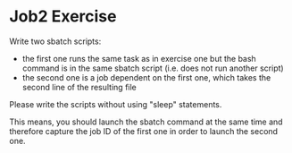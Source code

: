 # Job2 Exercise


Write two sbatch scripts:

- the first one runs the same task as in exercise one but the bash command is in the same sbatch script (i.e. does not run another script)
- the second one is a job dependent on the first one, which takes the second line of the resulting file

Please write the scripts without using "sleep" statements.

This means, you should launch the sbatch command at the same time and therefore capture the job ID of the first one in order to launch the second one.